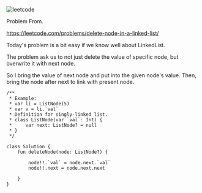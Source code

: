 ![leetcode](https://user-images.githubusercontent.com/77060863/195478111-d177f1d5-6033-4eef-82b0-cc27b309138b.PNG)

Problem From.

https://leetcode.com/problems/delete-node-in-a-linked-list/

Today's problem is a bit easy if we know well about LinkedList.

The problem ask us to not just delete the value of specific node, but overwrite it with next node.

So I bring the value of next node and put into the given node's value. Then, bring the node after next to link with present node.

```
/**
 * Example:
 * var li = ListNode(5)
 * var v = li.`val`
 * Definition for singly-linked list.
 * class ListNode(var `val`: Int) {
 *     var next: ListNode? = null
 * }
 */

class Solution {
    fun deleteNode(node: ListNode?) {
        
        node!!.`val` = node.next.`val`
        node!!.next = node.next.next        
        
    }
}
```
